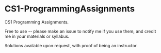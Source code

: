 # CS1-ProgrammingAssignments
CS1 Programming Assignments. 

Free to use -- please make an issue to notify me if you use them, and credit me in your materials or syllabus.

Solutions available upon request, with proof of being an instructor.

